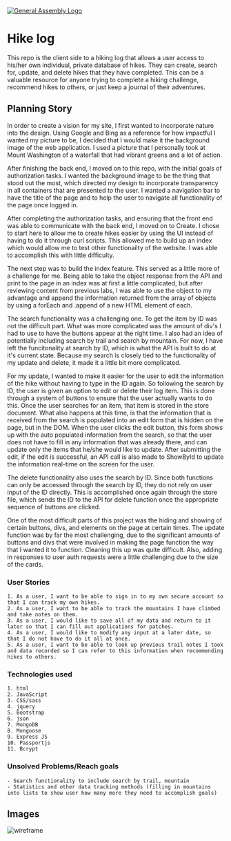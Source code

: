 [![General Assembly Logo](https://camo.githubusercontent.com/1a91b05b8f4d44b5bbfb83abac2b0996d8e26c92/687474703a2f2f692e696d6775722e636f6d2f6b6538555354712e706e67)](https://generalassemb.ly/education/web-development-immersive)

# Hike log
This repo is the client side to a hiking log that allows a user access to his/her own individual, private database of hikes.  They can create, search for, update, and delete hikes that they have completed.  This can be a valuable resource for anyone trying to complete a hiking challenge, recommend hikes to others, or just keep a journal of their adventures.

## Planning Story
In order to create a vision for my site, I first wanted to incorporate nature into the design.  Using Google and Bing as a reference for how impactful I wanted my picture to be, I decided that I would make it the background image of the web application.  I used a picture that I personally took at Mount Washington of a waterfall that had vibrant greens and a lot of action.

After finishing the back end, I moved on to this repo, with the initial goals of authorization tasks.  I wanted the background image to be the thing that stood out the most, which directed my design to incorporate transparency in all containers that are presented to the user.  I wanted a navigation bar to have the title of the page and to help the user to navigate all functionality of the page once logged in.

After completing the authorization tasks, and ensuring that the front end was able to communicate with the back end, I moved on to Create. I chose to start here to allow me to create hikes easier by using the UI instead of having to do it through curl scripts.  This allowed me to build up an index which would allow me to test other functionailty of the website.  I was able to accomplish this with little difficulty.

The next step was to build the index feature.  This served as a little more of a challenge for me.  Being able to take the object response from the API and print to the page in an index was at first a little complicated, but after reviewing content from previous labs, I was able to use the object to my advantage and append the information returned from the array of objects by using a forEach and .append of a new HTML element of each.

The search functionality was a challenging one.  To get the item by ID was not the difficult part.  What was more complicated was the amount of div's I had to use to have the buttons appear at the right time.  I also had an idea of potentially including search by trail and search by mountain.  For now, I have left the funcitonality at search by ID, which is what the API is built to do at it's current state.  Because my search is closely tied to the functionality of my update and delete, it made it a little bit more complicated.

For my update, I wanted to make it easier for the user to edit the information of the hike without having to type in the ID again.  So following the search by ID, the user is given an option to edit or delete their log item.  This is done through a system of buttons to ensure that the user actually wants to do this.  Once the user searches for an item, that item is stored in the store document.  What also happens at this time, is that the information that is received from the search is populated into an edit form that is hidden on the page, but in the DOM.  When the user clicks the edit button, this form shows up with the auto populated information from the search, so that the user does not have to fill in any information that was already there, and can update only the items that he/she would like to update.  After submitting the edit, if the edit is successful, an API call is also made to ShowById to update the information real-time on the screen for the user.

The delete functionality also uses the search by ID.  Since both functions can only be accessed through the search by ID, they do not rely on user input of the ID directly.  This is accomplished once again through the store file, which sends the ID to the API for delete function once the appropriate sequence of buttons are clicked.

One of the most difficult parts of this project was the hiding and showing of certain buttons, divs, and elements on the page at certain times.  The update function was by far the most challenging, due to the significant amounts of buttons and divs that were involved in making the page function the way that I wanted it to function.  Cleaning this up was quite difficult.  Also, adding in responses to user auth requests were a little challenging due to the size of the cards.

### User Stories
    1. As a user, I want to be able to sign in to my own secure account so that I can track my own hikes.
    2. As a user, I want to be able to track the mountains I have climbed and take notes on them.
    3. As a user, I would like to save all of my data and return to it later so that I can fill out applications for patches.
    4. As a user, I would like to modify any input at a later date, so that I do not have to do it all at once.
    5. As a user, I want to be able to look up previous trail notes I took and data recorded so I can refer to this information when recommending hikes to others.

### Technologies used
    1. html
    2. JavaScript
    3. CSS/sass
    4. jquery
    5. Bootstrap
    6. json
    7. MongoDB
    8. Mongoose
    9. Express JS
    10. Passportjs
    11. Bcrypt

### Unsolved Problems/Reach goals
    - Search functionality to include search by trail, mountain
    - Statistics and other data tracking methods (filling in mountains into lists to show user how many more they need to accomplish goals)

## Images
![wireframe](https://user-images.githubusercontent.com/53917811/93949553-e44f6780-fd0e-11ea-975b-3291686fb62e.jpg)
